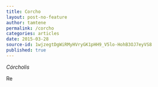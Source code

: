 ```yaml
---
title: Corcho
layout: post-no-feature
author: tamtene
permalink: /corcho
categories: articles
date: 2015-03-28
source-id: 1wjzegtDgWiRMyHVryGK1pHH9_V5lo-HohB3OJ7eyVS8
published: true
---
```

*Córcholis*

Re

